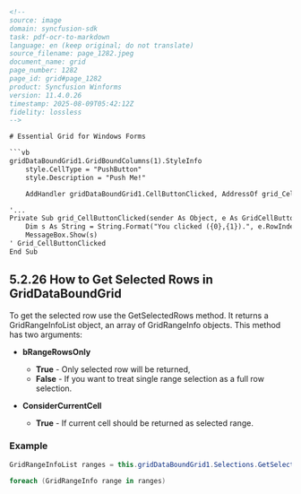 ```html
<!--
source: image
domain: syncfusion-sdk
task: pdf-ocr-to-markdown
language: en (keep original; do not translate)
source_filename: page_1282.jpeg
document_name: grid
page_number: 1282
page_id: grid#page_1282
product: Syncfusion Winforms
version: 11.4.0.26
timestamp: 2025-08-09T05:42:12Z
fidelity: lossless
-->

# Essential Grid for Windows Forms

```vb
gridDataBoundGrid1.GridBoundColumns(1).StyleInfo
    style.CellType = "PushButton"
    style.Description = "Push Me!"

    AddHandler gridDataBoundGrid1.CellButtonClicked, AddressOf grid_CellButtonClicked

'...
Private Sub grid_CellButtonClicked(sender As Object, e As GridCellButtonClickedEventArgs)
    Dim s As String = String.Format("You clicked ({0},{1}).", e.RowIndex, e.ColIndex)
    MessageBox.Show(s)
' Grid_CellButtonClicked
End Sub
```

## 5.2.26 How to Get Selected Rows in GridDataBoundGrid

To get the selected row use the GetSelectedRows method. It returns a GridRangeInfoList object, an array of GridRangeInfo objects. This method has two arguments:

- **bRangeRowsOnly**
  - **True** - Only selected row will be returned,
  - **False** - If you want to treat single range selection as a full row selection.

- **ConsiderCurrentCell**
  - **True** - If current cell should be returned as selected range.

### Example

```csharp
GridRangeInfoList ranges = this.gridDataBoundGrid1.Selections.GetSelectedRows(true, false);

foreach (GridRangeInfo range in ranges)
```

<!-- tags: [Syncfusion, Winforms, Grid] keywords: [GridBoundColumns, CellType, PushButton, CellButtonClicked, GetSelectedRows, GridRangeInfoList, bRangeRowsOnly, ConsiderCurrentCell] -->
```